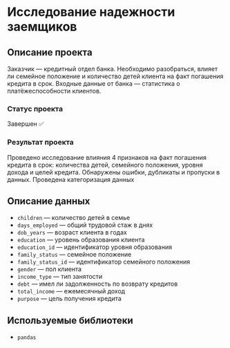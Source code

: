 # Исследование надежности заемщиков

## Описание проекта
Заказчик — кредитный отдел банка. Необходимо разобраться, влияет ли семейное положение и количество детей клиента на факт погашения кредита в срок. Входные данные от банка — статистика о платёжеспособности клиентов.
### Статус проекта
Завершен ✅
### Результат проекта
Проведено исследование влияния 4 признаков на факт погашения кредита в срок: количества детей, семейного положения, уровня дохода и целей кредита. Обнаружены ошибки, дубликаты и пропуски в данных. Проведена категоризация данных

## Описание данных
- ```children``` — количество детей в семье
- ```days_employed``` — общий трудовой стаж в днях
- ```dob_years``` — возраст клиента в годах
- ```education``` — уровень образования клиента
- ```education_id``` — идентификатор уровня образования
- ```family_status``` — семейное положение
- ```family_status_id``` — идентификатор семейного положения
- ```gender``` — пол клиента
- ```income_type``` — тип занятости
- ```debt``` — имел ли задолженность по возврату кредитов
- ```total_income``` — ежемесячный доход
- ```purpose``` — цель получения кредита

## Используемые библиотеки
- ```pandas```